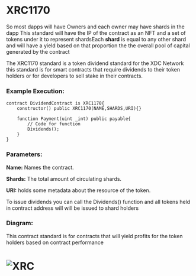 # **XRC1170** 

So most dapps will have Owners and each owner may have shards in the dapp This standard will have the IP of the contract as an NFT and a set of tokens under it to represent shardsEach **shard** is equal to any other shard and will have a yield based on that proportion the the overall pool of capital generated by the contract

The XRC1170 standard is a token dividend standard for the XDC Network this standard is for smart contracts that require dividends to their token holders or for developers to sell stake in their contracts.

### **Example Execution:**

```solidity
contract DividendContract is XRC1170{
	constructor() public XRC1170(NAME,SHARDS,URI){}
	
	function Payment(uint _int) public payable{
		// Code for function
		Dividends();	
	}
}
```

### **Parameters:**

**Name:** Names the contract.

**Shards:** The total amount of circulating shards.

**URI:** holds some metadata about the resource of the token. 

To issue dividends you can call the Dividends() function and all tokens held in contract address  will will be issued to shard holders

### **Diagram:**

This contract standard is for contracts that will yield profits for the token holders based on contract performance

# ![XRC](https://user-images.githubusercontent.com/16103963/141028633-bd7a483c-e422-4b9a-b3ec-df7c9c8026ae.png)
